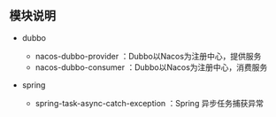模块说明
-

- dubbo
	- nacos-dubbo-provider ：Dubbo以Nacos为注册中心，提供服务
	- nacos-dubbo-consumer ：Dubbo以Nacos为注册中心，消费服务
	
- spring
	- spring-task-async-catch-exception ：Spring 异步任务捕获异常

